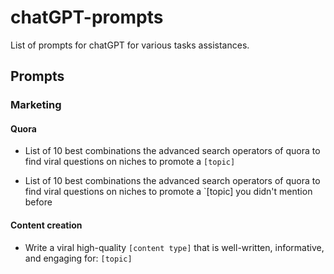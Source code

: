 # chatGPT-prompts

List of prompts for chatGPT for various tasks assistances.

## Prompts

### Marketing

#### Quora 

- List of 10 best combinations the advanced search operators of quora to find viral questions on niches to promote a `[topic]`

- List of 10 best combinations the advanced search operators of quora to find viral questions on niches to promote a `[topic] you didn't mention before

#### Content creation

- Write a viral high-quality `[content type]` that is well-written, informative, and engaging for: `[topic]`

